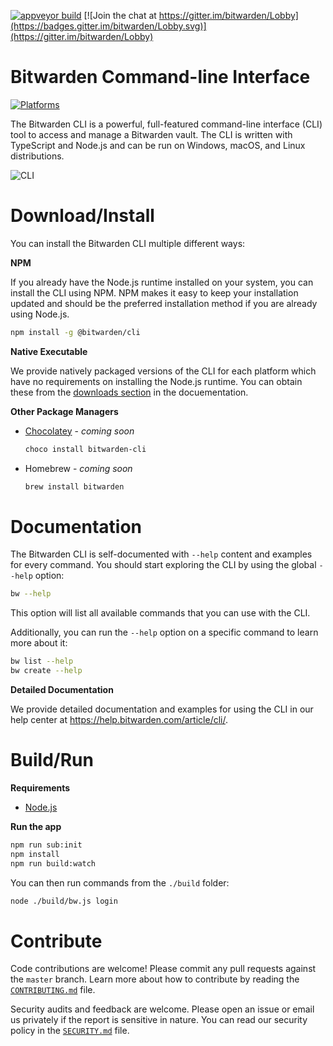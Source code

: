 [![appveyor build](https://ci.appveyor.com/api/projects/status/github/bitwarden/cli?branch=master&svg=true)](https://ci.appveyor.com/project/bitwarden/cli)
[![Join the chat at https://gitter.im/bitwarden/Lobby](https://badges.gitter.im/bitwarden/Lobby.svg)](https://gitter.im/bitwarden/Lobby)

# Bitwarden Command-line Interface

[![Platforms](https://imgur.com/ion0Mkf.png "Platforms")](https://help.bitwarden.com/article/cli/#download--install)

The Bitwarden CLI is a powerful, full-featured command-line interface (CLI) tool to access and manage a Bitwarden vault. The CLI is written with TypeScript and Node.js and can be run on Windows, macOS, and Linux distributions.

![CLI](https://imgur.com/MPPu112.png "CLI")

# Download/Install

You can install the Bitwarden CLI multiple different ways:

**NPM**

If you already have the Node.js runtime installed on your system, you can install the CLI using NPM. NPM makes it easy to keep your installation updated and should be the preferred installation method if you are already using Node.js.

```bash
npm install -g @bitwarden/cli
```

**Native Executable**

We provide natively packaged versions of the CLI for each platform which have no requirements on installing the Node.js runtime. You can obtain these from the [downloads section](https://help.bitwarden.com/article/cli/#download--install) in the docuementation.

**Other Package Managers**

- [Chocolatey](https://chocolatey.org/packages/bitwarden-cli) - *coming soon*
  ```bash
  choco install bitwarden-cli
  ```
- Homebrew - *coming soon*
  ```bash
  brew install bitwarden
  ```

# Documentation

The Bitwarden CLI is self-documented with `--help` content and examples for every command. You should start exploring the CLI by using the global `--help` option:

```bash
bw --help
```

This option will list all available commands that you can use with the CLI.

Additionally, you can run the `--help` option on a specific command to learn more about it:

```bash
bw list --help
bw create --help
```

**Detailed Documentation**

We provide detailed documentation and examples for using the CLI in our help center at https://help.bitwarden.com/article/cli/.

# Build/Run

**Requirements**

- [Node.js](https://nodejs.org/)

**Run the app**

```bash
npm run sub:init
npm install
npm run build:watch
```

You can then run commands from the `./build` folder:

```bash
node ./build/bw.js login
```

# Contribute

Code contributions are welcome! Please commit any pull requests against the `master` branch. Learn more about how to contribute by reading the [`CONTRIBUTING.md`](CONTRIBUTING.md) file.

Security audits and feedback are welcome. Please open an issue or email us privately if the report is sensitive in nature. You can read our security policy in the [`SECURITY.md`](SECURITY.md) file.
